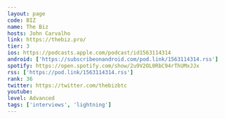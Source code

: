 ```yaml
---
layout: page
code: BIZ
name: The Biz
hosts: John Carvalho
link: https://thebiz.pro/
tier: 3
ios: https://podcasts.apple.com/podcast/id1563114314
android: ['https://subscribeonandroid.com/pod.link/1563114314.rss']
spotify: https://open.spotify.com/show/2u9V2OL0RbC94rThUMxJJx
rss: ['https://pod.link/1563114314.rss']
rank: 36
twitter: https://twitter.com/thebizbtc
youtube: 
level: Advanced
tags: ['interviews', 'lightning']
---
```

